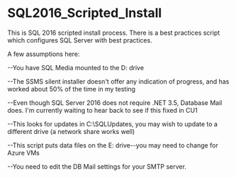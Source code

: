 # SQL2016_Scripted_Install

This is SQL 2016 scripted install process. There is a best practices script which configures SQL Server with best practices. 

A few assumptions here:

--You have SQL Media mounted to the D: drive

--The SSMS silent installer doesn't offer any indication of progress, and has worked about 50% of the time in my testing

--Even though SQL Server 2016 does not require .NET 3.5, Database Mail does. I'm currently waiting to hear back to see if this fixed in CU1

--This looks for updates in C:\SQLUpdates, you may wish to update to a different drive (a network share works well)

--This script puts data files on the E: drive--you may need to change for Azure VMs

--You need to edit the DB Mail settings for your SMTP server.
